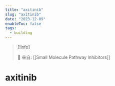 ```yaml
---
title: "axitinib"
slug: "axitinib"
date: "2023-12-09"
enableToc: false
tags:
  - building
---
```


> [!info]
>
> 🌱 來自: [[Small Molecule Pathway Inhibitors]]

# axitinib


